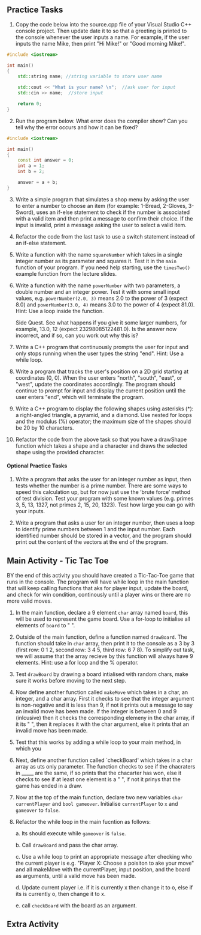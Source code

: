 Practice Tasks
-------------
1. Copy the code below into the source.cpp file of your Visual Studio C++ console project. Then update date it to so that a greeting is printed to the console whenever the user inputs a name. For example, if the user inputs the name Mike, then print "Hi Mike!" or "Good morning Mike!".
   
~~~cpp
#include <iostream>

int main()
{
	std::string name; //string variable to store user name

	std::cout << "What is your name? \n";  //ask user for input
	std::cin >> name;  //store input

	return 0;
}
~~~

2. Run the program below. What error does the compiler show? Can you tell why the error occurs and how it can be fixed?
~~~cpp
#include <iostream>

int main()
{
	const int answer = 0;
	int a = 1;
	int b = 2;

	answer = a + b;
}
~~~

3. Write a simple program that simulates a shop menu by asking the user to enter a number to choose an item (for example: 1-Bread, 2-Gloves, 3-Sword), uses an if-else statement to check if the number is associated with a valid item and then print a message to confirm their choice. If the input is invalid, print a message asking the user to select a valid item.
4. Refactor the code from the last task to use a switch statement instead of an if-else statement.
5. Write a function with the name `squareNumber` which takes in a single integer number as its parameter and squares it. Test it in the `main` function of your program. If you need help starting, use the `timesTwo()` example function from the lecture slides.
6. Write a function with the name `powerNumber` with two parameters, a double number and an integer power. Test it with some small input values, e.g. `powerNumber(2.0, 3)` means 2.0 to the power of 3 (expect 8.0) and `powerNumber(3.0, 4)` means 3.0 to the power of 4 (expect 81.0). Hint: Use a loop inside the function.

    Side Quest. See what happens if you give it some larger numbers, for example, 13.0, 12 (expect 23298085122481.0). Is the answer now incorrect, and if so, can you work out why this is?

7. Write a C++ program that continuously prompts the user for input and only stops running when the user types the string "end". Hint: Use a while loop.

8.	Write a program that tracks the user's position on a 2D grid starting at coordinates (0, 0). When the user enters "north", "south", "east", or "west", update the coordinates accordingly. The program should continue to prompt for input and display the current position until the user enters "end", which will terminate the program.
   
9.	Write a C++ program to display the following shapes using asterisks (*): a right-angled triangle, a pyramid, and a diamond. Use nested for loops and the modulus (%) operator; the maximum size of the shapes should be 20 by 10 characters.

10.	Refactor the code from the above task so that you have a drawShape function which takes a shape and a character and draws the selected shape using the provided character.
    
#### Optional Practice Tasks
1.	Write a program that asks the user for an integer number as input, then tests whether the number is a prime number. There are some ways to speed this calculation up, but for now just use the ‘brute force’ method of test division. Test your program with some known values (e.g. primes 3, 5, 13, 1327, not primes 2, 15, 20, 1323). Test how large you can go with your inputs.

2.	Write a program that asks a user for an integer number, then uses a loop to identify prime numbers between 1 and the input number. Each identified number should be stored in a vector, and the program should print out the content of the vectors at the end of the program.

Main Activity - Tic Tac Toe
------------
BY the end of this activity you should have created a Tic-Tac-Toe game that runs in the console. The program will have while loop in the main function that will keep calling functions that aks for player input, update the board, and check for win condition, continously until a player wins or there are no more valid moves.
1. In the main function, declare a 9 element `char` array named `board`, this will be used to represent the game board. Use a for-loop to initialise all elements of `board` to " ".
2. Outside of the main function, define a function named `drawBoard`. The function should take in `char` array, then print it to the console as a 3 by 3 (first row: 0 1 2, second row: 3 4 5, third row: 6 7 8). To simplify out task, we will assume that the array recieve by this function will always have 9 elements. Hint: use a for loop and the % operator.
3. Test `drawBoard` by drawing a board intialised with random chars, make sure it works before moving to the next step.
4. Now define another function called `makeMove` which takes in a char, an integer, and a char array. First it checks to see that the integer argument is non-negative and it is less than 9, if not it prints out a message to say an invalid move has been made. If the integer is between 0 and 9 (inlcusive) then it checks the  corresponding elemeny in the char array, if it its " ", then it replaces it with the char argument, else it prints that an invalid move has been made.
5. Test that this works by adding a while loop to your main method, in which you
6. Next, define another function called `checkBoard' which takes in a char array as uts only parameter. The function checks to see if the chacraters in  _____ are the same, if so prints that the chacarter has won, else it checks to see if at least one element is a " ", if not it prinys that the game has ended in a draw.
7. Now at the top of the main function, declare two new variables `char currentPlayer` and `bool gameover`. Initialise `currentPlayer` to `x` and `gameover` to `false`.
8. Refactor the while loop in the main fucntion as follows:

   a. Its should execute while `gameover` is `false`.
   
   b. Call `drawBoard` and pass the char array.

   c. Use a while loop to print an appropriate message after checking who the current player is e.g. "Player X: Choose a poisiton to ake your move" and all makeMove with the currentPlayer, input position, and the board as arguments, until a valid move has been made.

   d. Update current player i.e. if it is currently x then change it to o, else if its is currently o, then change it to x.

   e. call `checkBoard` with the board as an argument.

Extra Activity
------------



   

